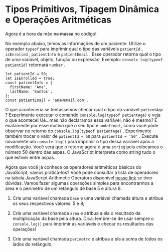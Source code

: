 # Tipos Primitivos, Tipagem Dinâmica e Operações Aritméticas

Agora é a hora da mão ~~na massa~~ no código!

No exemplo abaixo, temos as informações de um paciente. Utilize o operador ```typeof``` para imprimir qual o tipo das variáveis ```patientId``` , ```isEnrolled``` , ```patientInfo``` e ```patientEmail``` . Esse operador retorna qual o tipo de uma variável, objeto, função ou expressão. Exemplo: ```console.log(typeof patientId)``` retornará ```number``` .

```
let patientId = 50;
let isEnrolled = true;
const patientInfo = {
  firstName: 'Ana',
  lastName: 'Santos',
};
const patientEmail = 'ana@email.com';
```

O que aconteceria se tentássemos checar qual o tipo da variável ```patientAge``` ? Experimente executar o comando ```console.log(typeof patientAge)``` e veja o que acontece! Ué...mas não declaramos essa variável, não é mesmo? É exatamente por esse motivo que o seu tipo é ```undefined``` , como você pôde observar no retorno do ```console.log(typeof patientAge)``` . Experimente também trocar o valor de ```patientId = 50``` para ```patientId = '50'``` . Execute novamente um ```console.log()``` para imprimir o tipo dessa variável após a modificação. Você verá que o retorno agora é uma ```string``` pois colocamos o número 50 dentro das aspas. O JavaScript interpreta como string tudo o que estiver entre aspas.

Agora que você já conhece os operadores aritméticos básicos do JavaScript, vamos praticá-los? Você pode consultar a lista de operadores na tabela JavaScript Arithmetic Operators disponível [nesse link](https://www.w3schools.com/js/js_operators.asp) se tiver dúvidas. Vamos fazer algumas operações simples para encontrarmos a área e o perímetro de um retângulo de base 5 e altura 8.

1. Crie uma variável chamada ```base``` e uma variável chamada altura e atribua os seus respectivos valores: 5 e 8;

2. Crie uma variável chamada ```area``` e atribua a ela o resultado da multiplicação da base pela altura. Dica: lembre-se de usar sempre o ```console.log()``` para imprimir as variáveis e checar os resultados das operações!

3. Crie uma variável chamada ```perimetro``` e atribua a ela a soma de todos os lados do retângulo;